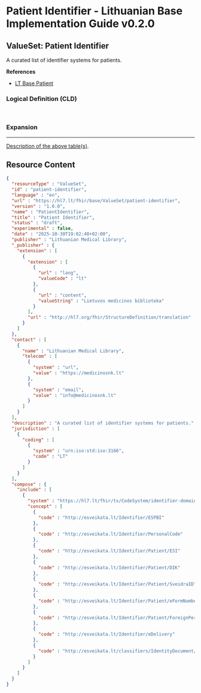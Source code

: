 # Patient Identifier - Lithuanian Base Implementation Guide v0.2.0

## ValueSet: Patient Identifier 

 
A curated list of identifier systems for patients. 

 **References** 

* [LT Base Patient](StructureDefinition-lt-patient.md)

### Logical Definition (CLD)

 

### Expansion

-------

 [Description of the above table(s)](http://build.fhir.org/ig/FHIR/ig-guidance/readingIgs.html#terminology). 



## Resource Content

```json
{
  "resourceType" : "ValueSet",
  "id" : "patient-identifier",
  "language" : "en",
  "url" : "https://hl7.lt/fhir/base/ValueSet/patient-identifier",
  "version" : "1.0.0",
  "name" : "PatientIdentifier",
  "title" : "Patient Identifier",
  "status" : "draft",
  "experimental" : false,
  "date" : "2025-10-30T19:02:48+02:00",
  "publisher" : "Lithuanian Medical Library",
  "_publisher" : {
    "extension" : [
      {
        "extension" : [
          {
            "url" : "lang",
            "valueCode" : "lt"
          },
          {
            "url" : "content",
            "valueString" : "Lietuvos medicinos biblioteka"
          }
        ],
        "url" : "http://hl7.org/fhir/StructureDefinition/translation"
      }
    ]
  },
  "contact" : [
    {
      "name" : "Lithuanian Medical Library",
      "telecom" : [
        {
          "system" : "url",
          "value" : "https://medicinosnk.lt"
        },
        {
          "system" : "email",
          "value" : "info@medicinosnk.lt"
        }
      ]
    }
  ],
  "description" : "A curated list of identifier systems for patients.",
  "jurisdiction" : [
    {
      "coding" : [
        {
          "system" : "urn:iso:std:iso:3166",
          "code" : "LT"
        }
      ]
    }
  ],
  "compose" : {
    "include" : [
      {
        "system" : "https://hl7.lt/fhir/tx/CodeSystem/identifier-domain",
        "concept" : [
          {
            "code" : "http://esveikata.lt/Identifier/ESPBI"
          },
          {
            "code" : "http://esveikata.lt/Identifier/PersonalCode"
          },
          {
            "code" : "http://esveikata.lt/Identifier/Patient/ESI"
          },
          {
            "code" : "http://esveikata.lt/Identifier/Patient/DIK"
          },
          {
            "code" : "http://esveikata.lt/Identifier/Patient/SveidraID"
          },
          {
            "code" : "http://esveikata.lt/Identifier/Patient/eFormNumber"
          },
          {
            "code" : "http://esveikata.lt/Identifier/Patient/ForeignPersonalCode"
          },
          {
            "code" : "http://esveikata.lt/Identifier/eDelivery"
          },
          {
            "code" : "http://esveikata.lt/classifiers/IdentityDocument/SerieNumber"
          }
        ]
      }
    ]
  }
}

```
